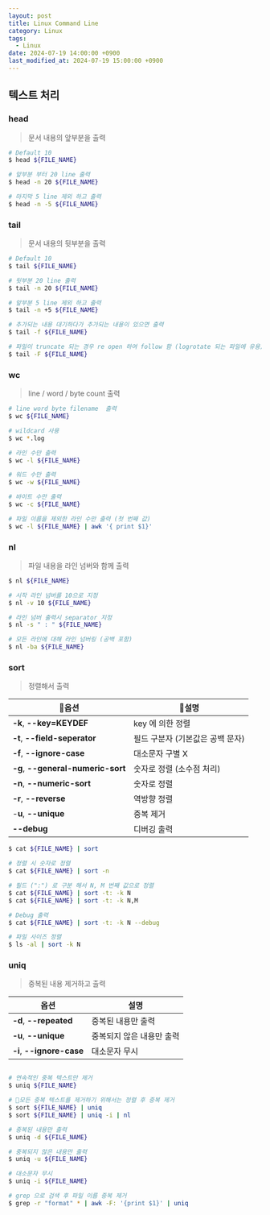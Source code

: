 ```yaml
---
layout: post
title: Linux Command Line
category: Linux
tags:
  - Linux
date: 2024-07-19 14:00:00 +0900
last_modified_at: 2024-07-19 15:00:00 +0900
---
```


## 텍스트 처리

### head
> 문서 내용의 앞부분을 출력

```bash
# Default 10
$ head ${FILE_NAME}

# 앞부분 부터 20 line 출력
$ head -n 20 ${FILE_NAME}

# 마지막 5 line 제외 하고 출력
$ head -n -5 ${FILE_NAME}
```

### tail
>문서 내용의 뒷부분을 출력

```bash
# Default 10
$ tail ${FILE_NAME}

# 뒷부분 20 line 출력
$ tail -n 20 ${FILE_NAME}

# 앞부분 5 line 제외 하고 출력
$ tail -n +5 ${FILE_NAME}

# 추가되는 내용 대기하다가 추가되는 내용이 있으면 출력
$ tail -f ${FILE_NAME}

# 파일이 truncate 되는 경우 re open 하여 follow 함 (logrotate 되는 파일에 유용)
$ tail -F ${FILE_NAME} 
```

### wc
> line / word / byte count 출력

```bash
# line word byte filename  출력
$ wc ${FILE_NAME} 

# wildcard 사용
$ wc *.log 

# 라인 수만 출력
$ wc -l ${FILE_NAME}

# 워드 수만 출력
$ wc -w ${FILE_NAME}

# 바이트 수만 출력
$ wc -c ${FILE_NAME}

# 파일 이름을 제외한 라인 수만 출력 (첫 번째 값)
$ wc -l ${FILE_NAME} | awk '{ print $1}'
```

### nl
> 파일 내용을 라인 넘버와 함께 출력

```bash
$ nl ${FILE_NAME}

# 시작 라인 넘버를 10으로 지정
$ nl -v 10 ${FILE_NAME}

# 라인 넘버 출력시 separator 지정
$ nl -s " : " ${FILE_NAME}

# 모든 라인에 대해 라인 넘버링 (공백 포함)
$ nl -ba ${FILE_NAME}
```
### sort
> 정렬해서 출력

| 옵션                                | 설명                 |
| ---------------------------------- | ------------------- |
| **-k**, **--key=KEYDEF**           | key 에 의한 정렬         |
| **-t**, **--field-seperator**      | 필드 구분자 (기본값은 공백 문자) |
| **-f**, **--ignore-case**          | 대소문자 구별 X           |
| **-g**, **--general-numeric-sort** | 숫자로 정렬 (소수점 처리)     |
| **-n**, **--numeric-sort**         | 숫자로 정렬              |
| **-r**, **--reverse**              | 역방향 정렬              |
| -**u**, **--unique**               | 중복 제거               |
| **--debug**                        | 디버깅 출력              |

```bash
$ cat ${FILE_NAME} | sort

# 정렬 시 숫자로 정렬
$ cat ${FILE_NAME} | sort -n

# 필드 (":") 로 구분 해서 N, M 번째 값으로 정렬
$ cat ${FILE_NAME} | sort -t: -k N
$ cat ${FILE_NAME} | sort -t: -k N,M

# Debug 출력
$ cat ${FILE_NAME} | sort -t: -k N --debug

# 파일 사이즈 정렬
$ ls -al | sort -k N
```
### uniq
> 중복된 내용 제거하고 출력

| 옵션                        | 설명             |
| ------------------------- | -------------- |
| **-d**, **--repeated**    | 중복된 내용만 출력     |
| **-u**, **--unique**      | 중복되지 않은 내용만 출력 |
| **-i**, **--ignore-case** | 대소문자 무시        |

```bash

# 연속적인 중복 텍스트만 제거
$ uniq ${FILE_NAME}

# 모든 중복 텍스트를 제거하기 위해서는 정렬 후 중복 제거
$ sort ${FILE_NAME} | uniq
$ sort ${FILE_NAME} | uniq -i | nl

# 중복된 내용만 출력 
$ uniq -d ${FILE_NAME}

# 중복되지 않은 내용만 출력
$ uniq -u ${FILE_NAME}

# 대소문자 무시
$ uniq -i ${FILE_NAME} 

# grep 으로 검색 후 파일 이름 중복 제거 
$ grep -r "format" * | awk -F: '{print $1}' | uniq

```